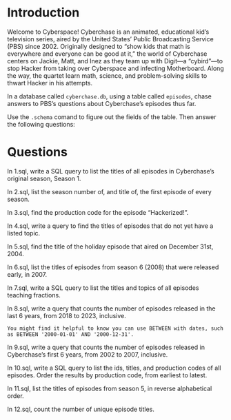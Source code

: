 # Introduction

Welcome to Cyberspace! Cyberchase is an animated, educational kid’s television series, 
aired by the United States’ Public Broadcasting Service (PBS) since 2002. Originally 
designed to “show kids that math is everywhere and everyone can be good at it,” the 
world of Cyberchase centers on Jackie, Matt, and Inez as they team up with Digit—a 
“cybird”—to stop Hacker from taking over Cyberspace and infecting Motherboard. Along 
the way, the quartet learn math, science, and problem-solving skills to thwart Hacker 
in his attempts.

In a database called `cyberchase.db`, using a table called `episodes`, chase answers to 
PBS’s questions about Cyberchase’s episodes thus far.

Use the `.schema` comand to figure out the fields of the table.  Then answer the following
questions:

# Questions

In 1.sql, write a SQL query to list the titles of all episodes in Cyberchase’s original season, Season 1.

In 2.sql, list the season number of, and title of, the first episode of every season.

In 3.sql, find the production code for the episode “Hackerized!”.

In 4.sql, write a query to find the titles of episodes that do not yet have a listed topic.

In 5.sql, find the title of the holiday episode that aired on December 31st, 2004.

In 6.sql, list the titles of episodes from season 6 (2008) that were released early, in 2007.

In 7.sql, write a SQL query to list the titles and topics of all episodes teaching fractions.

In 8.sql, write a query that counts the number of episodes released in the last 6 years, from 2018 to 2023, inclusive.

    You might find it helpful to know you can use BETWEEN with dates, such as BETWEEN '2000-01-01' AND '2000-12-31'.

In 9.sql, write a query that counts the number of episodes released in Cyberchase’s first 6 years, from 2002 to 2007, inclusive.

In 10.sql, write a SQL query to list the ids, titles, and production codes of all episodes. Order the results by production code, from earliest to latest.

In 11.sql, list the titles of episodes from season 5, in reverse alphabetical order.

In 12.sql, count the number of unique episode titles.